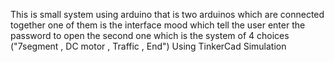 This is small system using arduino that is two arduinos which are connected together one of them is the interface mood which tell the user enter the password to open the second one which is the system of 4 choices ("7segment , DC motor , Traffic , End")
Using TinkerCad Simulation
